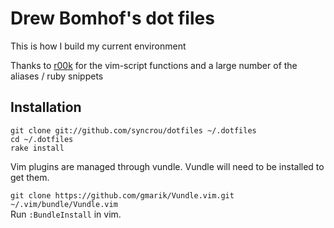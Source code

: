 # Drew Bomhof's dot files
This is how I build my current environment

Thanks to [r00k](http://github.com/r00k/dotfiles) for the vim-script functions
and a large number of the aliases / ruby snippets

## Installation

  `git clone git://github.com/syncrou/dotfiles ~/.dotfiles`  
  `cd ~/.dotfiles`  
  `rake install`

  Vim plugins are managed through vundle. Vundle will need to be installed to get them.

  `git clone https://github.com/gmarik/Vundle.vim.git ~/.vim/bundle/Vundle.vim`  
  Run `:BundleInstall` in vim.
